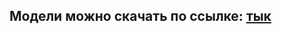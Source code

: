 ## Модели можно скачать по ссылке: [тык](https://drive.google.com/file/d/1c27W4awZhwGUXMk3NtGdieYPwNqQhMlq/view?usp=sharing)
